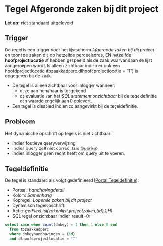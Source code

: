 # Tegel Afgeronde zaken bij dit project

**Let op:** niet standaard uitgeleverd

## Trigger

De tegel is een trigger voor het lijstscherm *Afgeronde zaken bij dit project* en toont de zaken die op hetzelfde perceeladres, EN hetzelfde **hoofprojectlocatie** af hebben gespeeld als de zaak waarvandaan de lijst aangeroepen wordt. Is alleen zichtbaar indien er ook een hoofdprojectlocatie (tbzaakkadperc.dlhoofdprojectlocatie = 'T') is opgegeven bij de zaak.

  * De tegel is alleen zichtbaar voor inlogger wanneer: 
    * deze aan hem/haar is toegekend 
    * de evaluatie van het *SQL statement onzichtbaar* bij de tegeldefinitie een waarde ongelijk aan 0 oplevert. 
  * Een tegel is disabled indien zo aangevinkt bij de tegeldefinitie.

## Probleem

Het dynamische opschrift op tegels is niet zichtbaar:

  * indien foutieve queryverwijzing 
  * indien query zelf niet correct (zie [Queries](/docs/instellen_inrichten/queries.md))
  * indien inlogger geen recht heeft om query uit te voeren. 

## Tegeldefinitie

De tegel is standaard als volgt gedefinieerd ([Portal Tegeldefinitie](/docs/instellen_inrichten/portaldefinitie/portal_tegel.md)):

  * Portaal: *handhavingdetail*
  * Kolom: *Samenhang*
  * Kopregel: *Lopende zaken bij dit project*
  * Dynamisch tegelopschrift:
  * Actie: *getFlexList(zakenlijst,projectzaken,{id},1,H)*
  * SQL tegel onzichtbaar indien result=0: 
```sql
select case when count(dnkey) = 1 then 1 else 0 end 
  from tbzaakkadperc 
  where dnkeyhandhavingen = {id} 
  and dlhoofdprojectlocatie = 'T'
```

